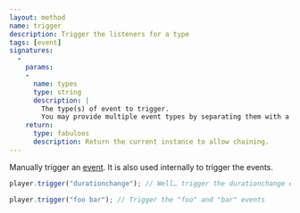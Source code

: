 ```yaml
---
layout: method
name: trigger
description: Trigger the listeners for a type
tags: [event]
signatures:
  -
    params:
    -
      name: types
      type: string
      description: |
        The type(s) of event to trigger.
        You may provide multiple event types by separating them with a space.
    return:
      type: fabuloos
      description: Return the current instance to allow chaining.
---
```


Manually trigger an [event](/documentation/events.html).
It is also used internally to trigger the events.

```js
player.trigger("durationchange"); // Well… trigger the durationchange event

player.trigger("foo bar"); // Trigger the "foo" and "bar" events
```
